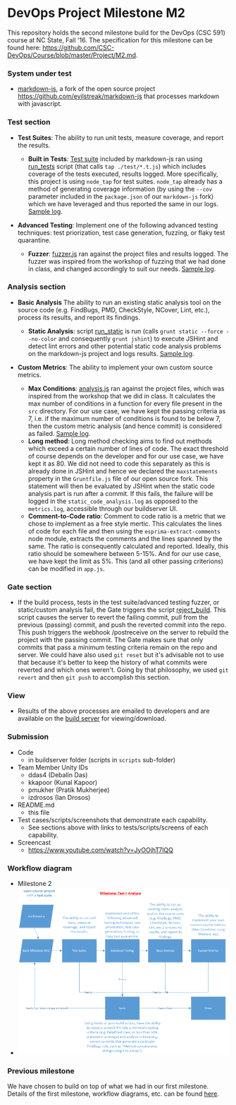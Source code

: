 # DevOps Project Milestone M2
This repository holds the second milestone build for the DevOps (CSC 591) course at NC State, Fall '16. The specification for this milestone can be found here: https://github.com/CSC-DevOps/Course/blob/master/Project/M2.md.

### System under test
* [markdown-js](https://github.com/wddlz/markdown-js), a fork of the open source project https://github.com/evilstreak/markdown-js that processes markdown with javascript.

### Test section
* **Test Suites**: The ability to run unit tests, measure coverage, and report the results.
  * **Built in Tests**: [Test suite](https://github.com/wddlz/markdown-js/tree/master/test) included by markdown-js ran using [run_tests](https://github.com/debalin/devops-ci-pipeline/blob/milestone2/buildserver/scripts/run_tests.sh) script (that calls ```tap ./test/*.t.js```) which includes coverage of the tests executed, results logged. More specifically, this project is using `node_tap` for test suites. `node_tap` already has a method of generating coverage information (by using the `--cov` parameter included in the `package.json` of our `markdown-js` fork) which we have leveraged and thus reported the same in our logs. [Sample log](https://github.com/debalin/devops-ci-pipeline/blob/milestone2/screens/samples/SAMPLE_test.log.txt).

* **Advanced Testing**: Implement one of the following advanced testing techniques: test priorization, test case generation, fuzzing, or flaky test quarantine.
  * **Fuzzer**: [fuzzer.js](https://github.com/debalin/devops-ci-pipeline/blob/milestone2/buildserver/fuzzer.js) ran against the project files and results logged. The fuzzer was inspired from the workshop of fuzzing that we had done in class, and changed accordingly to suit our needs. [Sample log](https://github.com/debalin/devops-ci-pipeline/blob/milestone2/screens/samples/SAMPLE_fuzzingTest.log.txt).

### Analysis section
* **Basic Analysis** The ability to run an existing static analysis tool on the source code (e.g. FindBugs, PMD, CheckStyle, NCover, Lint, etc.), process its results, and report its findings.
  * **Static Analysis**: script [run_static](https://github.com/debalin/devops-ci-pipeline/blob/milestone2/buildserver/scripts/run_static.sh) is run (calls ```grunt static --force --no-color``` and consequently ```grunt jshint```) to execute JSHint and detect lint errors and other potential static code analysis problems on the markdown-js project and logs results. [Sample log](https://github.com/debalin/devops-ci-pipeline/blob/milestone2/screens/samples/SAMPLE_staticAnalysis.log.txt).

* **Custom Metrics**: The ability to implement your own custom source metrics.
   * **Max Conditions**: [analysis.js](https://github.com/debalin/devops-ci-pipeline/blob/milestone2/buildserver/analysis.js) ran against the project files, which was inspired from the workshop that we did in class. It calculates the max number of conditions in a function for every file present in the `src` directory. For our use case, we have kept the passing criteria as 7, i.e. if the maximum number of conditions is found to be below 7, then the custom metric analysis (and hence commit) is considered as failed. [Sample log](https://github.com/debalin/devops-ci-pipeline/blob/milestone2/screens/samples/SAMPLE_customMetrics.log.txt).
   * **Long method**: Long method checking aims to find out methods which exceed a certain number of lines of code. The exact threshold of course depends on the developer and for our use case, we have kept it as 80. We did not need to code this separately as this is already done in JSHint and hence we declared the `maxstatements` property in the `Gruntfile.js` file of our open source fork. This statement will then be evaluated by JSHint when the static code analysis part is run after a commit. If this fails, the failure will be logged in the `static_code_analysis.log` as opposed to the `metrics.log`, accessible through our buildserver UI.
   * **Comment-to-Code ratio**: Comment to code ratio is a metric that we chose to implement as a free style mertic. This calculates the lines of code for each file and then using the `esprima-extract-comments` node module, extracts the comments and the lines spanned by the same. The ratio is consequently calculated and reported. Ideally, this ratio should be somewhere between 5-15%. And for our use case, we have kept the limit as 5%. This (and all other passing criterions) can be modified in `app.js`. 

### Gate section
* If the build process, tests in the test suite/advanced testing fuzzer, or static/custom analysis fail, the Gate triggers the script [reject_build](https://github.com/debalin/devops-ci-pipeline/blob/milestone2/buildserver/scripts/reject_build.sh). This script causes the server to revert the failing commit, pull from the previous (passing) commit, and push the reverted commit into the repo. This push triggers the webhook /postreceive on the server to rebuild the project with the passing commit. The Gate makes sure that only commits that pass a minimum testing criteria remain on the repo and server. We could have also used `git reset` but it's advisable not to use that because it's better to keep the history of what commits were reverted and which ones weren't. Going by that philosophy, we used `git revert` and then `git push` to accomplish this section. 

### View
* Results of the above processes are emailed to developers and are available on the [build server](http://54.191.99.255:3000/) for viewing/download.

### Submission
- Code
  - in buildserver folder (scripts in `scripts` sub-folder)
- Team Member Unity IDs
  - ddas4 (Debalin Das)
  - kkapoor (Kunal Kapoor)
  - pmukher (Pratik Mukherjee)
  - izdrosos (Ian Drosos)
- README.md 
  - this file
- Test cases/scripts/screenshots that demonstrate each capability.
  - See sections above with links to tests/scripts/screens of each capability.
- Screencast
  - https://www.youtube.com/watch?v=JyOOjhT7lQQ
  
### Workflow diagram
 - Milestone 2
  - <img src="https://github.com/debalin/devops-ci-pipeline/blob/milestone2/screens/DrawingM2Arch.png" width="700"/>
  
### Previous milestone

We have chosen to build on top of what we had in our first milestone. Details of the first milestone, workflow diagrams, etc. can be found [here](https://github.com/debalin/devops-ci-pipeline/blob/master/README.md).
